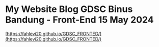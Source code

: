 # My Website Blog GDSC Binus Bandung - Front-End 15 May 2024

[https://fahlevi20.github.io/GDSC_FRONTED/](https://fahlevi20.github.io/GDSC_FRONTED/)
